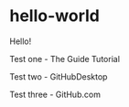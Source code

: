 # hello-world

Hello!

Test one - The Guide Tutorial

Test two - GitHubDesktop

Test three - GitHub.com
